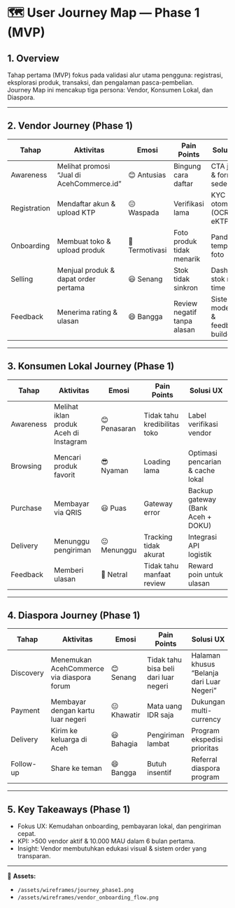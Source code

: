 # 🗺️ User Journey Map — Phase 1 (MVP)

## 1. Overview
Tahap pertama (MVP) fokus pada validasi alur utama pengguna: registrasi, eksplorasi produk, transaksi, dan pengalaman pasca-pembelian.  
Journey Map ini mencakup tiga persona: Vendor, Konsumen Lokal, dan Diaspora.

---

## 2. Vendor Journey (Phase 1)
| Tahap | Aktivitas | Emosi | Pain Points | Solusi UX |
|--------|------------|--------|--------------|------------|
| Awareness | Melihat promosi “Jual di AcehCommerce.id” | 😊 Antusias | Bingung cara daftar | CTA jelas & form sederhana |
| Registration | Mendaftar akun & upload KTP | 😐 Waspada | Verifikasi lama | KYC otomatis (OCR & eKTP) |
| Onboarding | Membuat toko & upload produk | 🙂 Termotivasi | Foto produk tidak menarik | Panduan & template foto |
| Selling | Menjual produk & dapat order pertama | 😃 Senang | Stok tidak sinkron | Dashboard stok real-time |
| Feedback | Menerima rating & ulasan | 😄 Bangga | Review negatif tanpa alasan | Sistem moderasi & feedback builder |

---

## 3. Konsumen Lokal Journey (Phase 1)
| Tahap | Aktivitas | Emosi | Pain Points | Solusi UX |
|--------|------------|--------|--------------|------------|
| Awareness | Melihat iklan produk Aceh di Instagram | 😊 Penasaran | Tidak tahu kredibilitas toko | Label verifikasi vendor |
| Browsing | Mencari produk favorit | 😎 Nyaman | Loading lama | Optimasi pencarian & cache lokal |
| Purchase | Membayar via QRIS | 😃 Puas | Gateway error | Backup gateway (Bank Aceh + DOKU) |
| Delivery | Menunggu pengiriman | 😐 Menunggu | Tracking tidak akurat | Integrasi API logistik |
| Feedback | Memberi ulasan | 🙂 Netral | Tidak tahu manfaat review | Reward poin untuk ulasan |

---

## 4. Diaspora Journey (Phase 1)
| Tahap | Aktivitas | Emosi | Pain Points | Solusi UX |
|--------|------------|--------|--------------|------------|
| Discovery | Menemukan AcehCommerce via diaspora forum | 😊 Senang | Tidak tahu bisa beli dari luar negeri | Halaman khusus “Belanja dari Luar Negeri” |
| Payment | Membayar dengan kartu luar negeri | 😐 Khawatir | Mata uang IDR saja | Dukungan multi-currency |
| Delivery | Kirim ke keluarga di Aceh | 😃 Bahagia | Pengiriman lambat | Program ekspedisi prioritas |
| Follow-up | Share ke teman | 😄 Bangga | Butuh insentif | Referral diaspora program |

---

## 5. Key Takeaways (Phase 1)
- Fokus UX: Kemudahan onboarding, pembayaran lokal, dan pengiriman cepat.  
- KPI: >500 vendor aktif & 10.000 MAU dalam 6 bulan pertama.  
- Insight: Vendor membutuhkan edukasi visual & sistem order yang transparan.


---

📎 **Assets:**
- `/assets/wireframes/journey_phase1.png`  
- `/assets/wireframes/vendor_onboarding_flow.png`  
